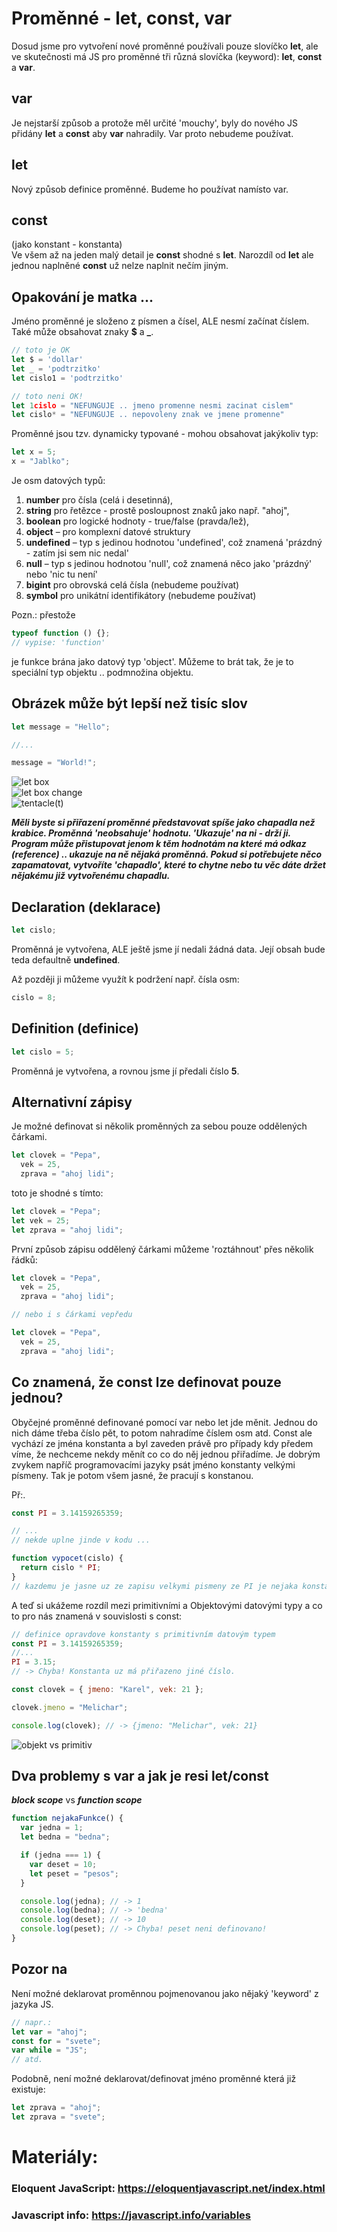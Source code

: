 # Proměnné - let, const, var

Dosud jsme pro vytvoření nové proměnné používali pouze slovíčko **let**, ale ve skutečnosti má JS pro proměnné tři různá slovíčka (keyword): **let**, **const** a **var**.

## var

Je nejstarší způsob a protože měl určité 'mouchy', byly do nového JS přidány **let** a **const** aby **var** nahradily. Var proto nebudeme používat.

## let

Nový způsob definice proměnné. Budeme ho používat namísto var.

## const

(jako konstant - konstanta)<br>
Ve všem až na jeden malý detail je **const** shodné s **let**. Narozdíl od **let** ale jednou naplněné **const** už nelze naplnit nečím jiným.

## Opakování je matka ...

Jméno proměnné je složeno z písmen a čísel, ALE nesmí začínat číslem.
Také může obsahovat znaky **$** a **\_**.

```js
// toto je OK
let $ = 'dollar'
let _ = 'podtrzitko'
let cislo1 = 'podtrzitko'

// toto neni OK!
let 1cislo = "NEFUNGUJE .. jmeno promenne nesmi zacinat cislem"
let cislo* = "NEFUNGUJE .. nepovoleny znak ve jmene promenne"
```

Proměnné jsou tzv. dynamicky typované - mohou obsahovat jakýkoliv typ:

```js
let x = 5;
x = "Jablko";
```

Je osm datových typů:

1. **number** pro čísla (celá i desetinná),
1. **string** pro řetězce - prostě posloupnost znaků jako např. "ahoj",
1. **boolean** pro logické hodnoty - true/false (pravda/lež),
1. **object** – pro komplexní datové struktury
1. **undefined** – typ s jedinou hodnotou 'undefined', což znamená 'prázdný - zatím jsi sem nic nedal'
1. **null** – typ s jedinou hodnotou 'null', což znamená něco jako 'prázdný' nebo 'nic tu není'
1. **bigint** pro obrovská celá čísla (nebudeme používat)
1. **symbol** pro unikátní identifikátory (nebudeme používat)

Pozn.: přestože

```js
typeof function () {};
// vypise: 'function'
```

je funkce brána jako datový typ 'object'. Můžeme to brát tak, že je to speciální typ objektu .. podmnožina objektu.

## Obrázek může být lepší než tisíc slov

```js
let message = "Hello";

//...

message = "World!";
```

![let box](./let1.png)<br>
![let box change](./let2.png)<br>
![tentacle(t)](./let3.png)

**_Měli byste si přiřazení proměnné představovat spíše jako chapadla než krabice. Proměnná 'neobsahuje' hodnotu. 'Ukazuje' na ni - drží ji. Program může přistupovat jenom k těm hodnotám na které má odkaz (reference) .. ukazuje na ně nějaká proměnná. Pokud si potřebujete něco zapamatovat, vytvoříte 'chapadlo', které to chytne nebo tu věc dáte držet nějakému již vytvořenému chapadlu._**

## Declaration (deklarace)

```js
let cislo;
```

Proměnná je vytvořena, ALE ještě jsme jí nedali žádná data. Její obsah bude teda defaultně **undefined**.

Až později ji můžeme využít k podržení např. čísla osm:

```js
cislo = 8;
```

## Definition (definice)

```js
let cislo = 5;
```

Proměnná je vytvořena, a rovnou jsme jí předali číslo **5**.

## Alternativní zápisy

Je možné definovat si několik proměnných za sebou pouze oddělených čárkami.

```js
let clovek = "Pepa",
  vek = 25,
  zprava = "ahoj lidi";
```

toto je shodné s tímto:

```js
let clovek = "Pepa";
let vek = 25;
let zprava = "ahoj lidi";
```

První způsob zápisu oddělený čárkami můžeme 'roztáhnout' přes několik řádků:

```js
let clovek = "Pepa",
  vek = 25,
  zprava = "ahoj lidi";

// nebo i s čárkami vepředu

let clovek = "Pepa",
  vek = 25,
  zprava = "ahoj lidi";
```

## Co znamená, že const lze definovat pouze jednou?

Obyčejné proměnné definované pomocí var nebo let jde měnit. Jednou do nich dáme třeba číslo pět, to potom nahradíme číslem osm atd. Const ale vychází ze jména konstanta a byl zaveden právě pro případy kdy předem víme, že nechceme nekdy měnít co co do něj jednou přiřadíme. Je dobrým zvykem napříč programovacími jazyky psát jméno konstanty velkými písmeny. Tak je potom všem jasné, že pracují s konstanou.

Př:.

```js
const PI = 3.14159265359;

// ...
// nekde uplne jinde v kodu ...

function vypocet(cislo) {
  return cislo * PI;
}
// kazdemu je jasne uz ze zapisu velkymi pismeny ze PI je nejaka konstanta
```

A teď si ukážeme rozdíl mezi primitivními a Objektovými datovými typy a co to pro nás znamená v souvislosti s const:

```js
// definice opravdove konstanty s primitivním datovým typem
const PI = 3.14159265359;
//...
PI = 3.15;
// -> Chyba! Konstanta uz má přiřazeno jiné číslo.

const clovek = { jmeno: "Karel", vek: 21 };

clovek.jmeno = "Melichar";

console.log(clovek); // -> {jmeno: "Melichar", vek: 21}
```

![objekt vs primitiv](./tent1.png)

## Dva problemy s var a jak je resi let/const

***block scope*** vs ***function scope***

```js
function nejakaFunkce() {
  var jedna = 1;
  let bedna = "bedna";

  if (jedna === 1) {
    var deset = 10;
    let peset = "pesos";
  }

  console.log(jedna); // -> 1
  console.log(bedna); // -> 'bedna'
  console.log(deset); // -> 10
  console.log(peset); // -> Chyba! peset neni definovano!
}
```

## Pozor na

Není možné deklarovat proměnnou pojmenovanou jako nějaký 'keyword' z jazyka JS.

```js
// napr.:
let var = "ahoj";
const for = "svete";
var while = "JS";
// atd.
```

Podobně, není možné deklarovat/definovat jméno proměnné která již existuje:

```js
let zprava = "ahoj";
let zprava = "svete";
```

# Materiály:

### Eloquent JavaScript: https://eloquentjavascript.net/index.html

### Javascript info: https://javascript.info/variables
